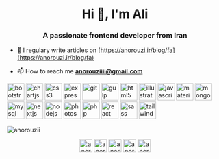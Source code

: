 <h1 align="center">Hi 👋, I'm Ali</h1>
<h3 align="center">A passionate frontend developer from Iran</h3>

- 📝 I regulary write articles on [https://anorouzi.ir/blog/fa](https://anorouzi.ir/blog/fa)

- 📫 How to reach me **anorouziiii@gmail.com**

<p align="left"><img src="https://devicons.github.io/devicon/devicon.git/icons/bootstrap/bootstrap-plain.svg" alt="bootstrap" width="40" height="40"/> <img src="https://www.chartjs.org/media/logo-title.svg" alt="chartjs" width="40" height="40"/> <img src="https://devicons.github.io/devicon/devicon.git/icons/css3/css3-original-wordmark.svg" alt="css3" width="40" height="40"/> <img src="https://devicons.github.io/devicon/devicon.git/icons/express/express-original-wordmark.svg" alt="express" width="40" height="40"/> <img src="https://www.vectorlogo.zone/logos/git-scm/git-scm-icon.svg" alt="git" width="40" height="40"/> <img src="https://devicons.github.io/devicon/devicon.git/icons/gulp/gulp-plain.svg" alt="gulp" width="40" height="40"/> <img src="https://devicons.github.io/devicon/devicon.git/icons/html5/html5-original-wordmark.svg" alt="html5" width="40" height="40"/> <img src="https://www.vectorlogo.zone/logos/adobe_illustrator/adobe_illustrator-icon.svg" alt="illustrator" width="40" height="40"/> <img src="https://devicons.github.io/devicon/devicon.git/icons/javascript/javascript-original.svg" alt="javascript" width="40" height="40"/> <img src="https://raw.githubusercontent.com/prplx/svg-logos/5585531d45d294869c4eaab4d7cf2e9c167710a9/svg/materialize.svg" alt="materialize" width="40" height="40"/> <img src="https://devicons.github.io/devicon/devicon.git/icons/mongodb/mongodb-original-wordmark.svg" alt="mongodb" width="40" height="40"/> <img src="https://devicons.github.io/devicon/devicon.git/icons/mysql/mysql-original-wordmark.svg" alt="mysql" width="40" height="40"/> <img src="https://cdn.worldvectorlogo.com/logos/nextjs-3.svg" alt="nextjs" width="40" height="40"/> <img src="https://devicons.github.io/devicon/devicon.git/icons/nodejs/nodejs-original-wordmark.svg" alt="nodejs" width="40" height="40"/> <img src="https://devicons.github.io/devicon/devicon.git/icons/photoshop/photoshop-plain.svg" alt="photoshop" width="40" height="40"/> <img src="https://devicons.github.io/devicon/devicon.git/icons/php/php-original.svg" alt="php" width="40" height="40"/> <img src="https://devicons.github.io/devicon/devicon.git/icons/react/react-original-wordmark.svg" alt="react" width="40" height="40"/> <img src="https://devicons.github.io/devicon/devicon.git/icons/sass/sass-original.svg" alt="sass" width="40" height="40"/> <img src="https://www.vectorlogo.zone/logos/tailwindcss/tailwindcss-icon.svg" alt="tailwind" width="40" height="40"/></p><p><img align="center" src="https://github-readme-stats.vercel.app/api/top-langs/?username=anorouzii&layout=compact&hide=html" alt="anorouzii" /></p>

<p align="center">
<a href="https://codepen.io/anorouzi" target="blank"><img align="center" src="https://cdn.jsdelivr.net/npm/simple-icons@3.0.1/icons/codepen.svg" alt="anorouzi" height="30" width="30" /></a>
<a href="https://dev.to/anorouzii" target="blank"><img align="center" src="https://cdn.jsdelivr.net/npm/simple-icons@3.0.1/icons/dev-dot-to.svg" alt="anorouzii" height="30" width="30" /></a>
<a href="https://linkedin.com/in/anorouzi" target="blank"><img align="center" src="https://cdn.jsdelivr.net/npm/simple-icons@3.0.1/icons/linkedin.svg" alt="anorouzi" height="30" width="30" /></a>
<a href="https://instagram.com/anorouzii" target="blank"><img align="center" src="https://cdn.jsdelivr.net/npm/simple-icons@3.0.1/icons/instagram.svg" alt="anorouzii" height="30" width="30" /></a>
<a href="https://dribbble.com/anorouzi" target="blank"><img align="center" src="https://cdn.jsdelivr.net/npm/simple-icons@3.0.1/icons/dribbble.svg" alt="anorouzi" height="30" width="30" /></a>
</p>
